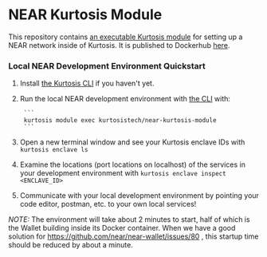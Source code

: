 NEAR Kurtosis Module
=====================
This repository contains [an executable Kurtosis module](https://docs.kurtosistech.com/modules.html) for setting up a NEAR network inside of Kurtosis. It is published to Dockerhub [here](https://hub.docker.com/repository/docker/kurtosistech/near-kurtosis-module).

### Local NEAR Development Environment Quickstart

1. Install [the Kurtosis CLI](https://docs.kurtosistech.com/installation.html) if you haven't yet.
2. Run the local NEAR development environment with [the CLI](https://docs.kurtosistech.com/installation.html) with:

        ```
        kurtosis module exec kurtosistech/near-kurtosis-module
        ```
3. Open a new terminal window and see your Kurtosis enclave IDs with `kurtosis enclave ls`
4. Examine the locations (port locations on localhost) of the services in your development environment with `kurtosis enclave inspect <ENCLAVE_ID>`
5. Communicate with your local development environment by pointing your code editor, postman, etc. to your own local services!

_NOTE:_ The environment will take about 2 minutes to start, half of which is the Wallet building inside its Docker container. When we have a good solution for https://github.com/near/near-wallet/issues/80 , this startup time should be reduced by about a minute.
